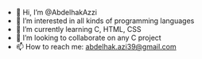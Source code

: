 - 👋 Hi, I’m @AbdelhakAzzi
- 👀 I’m interested in all kinds of programming languages
- 🌱 I’m currently learning C, HTML, CSS
- 💞️ I’m looking to collaborate on any C project
- 📫 How to reach me: abdelhak.azi39@gmail.com

<!---
AbdelhakAzzi/AbdelhakAzzi is a ✨ special ✨ repository because its `README.md` (this file) appears on your GitHub profile.
You can click the Preview link to take a look at your changes.
--->
